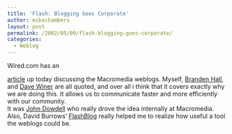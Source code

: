 ```yaml
---
title: 'Flash: Blogging Goes Corporate'
author: mikechambers
layout: post
permalink: /2002/05/09/flash-blogging-goes-corporate/
categories:
  - Weblog
---
```



<!--StartFragment -->Wired.com has an 

[article][1] up today discussing the Macromedia weblogs. Myself, [Branden Hall][2], and [Dave Winer][3] are all quoted, and over all i think that it covers exactly why we are doing this. It allows us to communicate faster and more efficiently with our community.  
It was [John Dowdell][4] who really drove the idea internally at Macromedia. Also, David Burrows&#8217; [FlashBlog][5] really helped me to realize how useful a tool the weblogs could be.

 [1]: http://www.wired.com/news/culture/0,1284,52380,00.html
 [2]: http://www.waxpraxis.org
 [3]: http://www.scripting.com
 [4]: http://jdmx.blogspot.com/
 [5]: http://www.flashblog.net